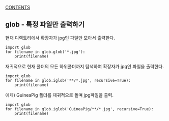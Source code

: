 [CONTENTS](README.md)
## glob - 특정 파일만 출력하기
현재 디렉토리에서 확장자가 jpg인 파일만 모아서 출력한다.

    import glob
    for filename in glob.glob('*.jpg'):
        print(filename)

재귀적으로 현재 폴더의 모든 하위폴더까지 탐색하여 확장자가 jpg인 파일을 출력한다.

    import glob
    for filename in glob.iglob('**/*.jpg', recursive=True):
        print(filename)

에제) GuineaPig 폴더를 재귀적으로 돌며 jpg파일을 출력.

    import glob
    for filename in glob.iglob('GuineaPig/**/*.jpg', recursive=True):
        print(filename)